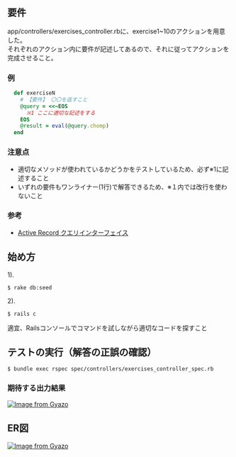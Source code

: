 ## 要件
app/controllers/exercises_controller.rbに、exercise1~10のアクションを用意した。  
それぞれのアクション内に要件が記述してあるので、それに従ってアクションを完成させること。

### 例
```ruby
  def exerciseN
    # 【要件】 〇〇を返すこと
    @query = <<~EOS
      ※1 ここに適切な記述をする
    EOS
    @result = eval(@query.chomp)
  end
```

### 注意点
- 適切なメソッドが使われているかどうかをテストしているため、必ず※1に記述すること
- いずれの要件もワンライナー(1行)で解答できるため、※１内では改行を使わないこと

### 参考
- [Active Record クエリインターフェイス](https://railsguides.jp/active_record_querying.html)

## 始め方
1).
```terminal
$ rake db:seed
```

2).
```terminal
$ rails c
```
適宜、Railsコンソールでコマンドを試しながら適切なコードを探すこと

## テストの実行（解答の正誤の確認）
```terminal
$ bundle exec rspec spec/controllers/exercises_controller_spec.rb
```
### 期待する出力結果
[![Image from Gyazo](https://i.gyazo.com/74de5a957529ecf45065aee8e29df751.png)](https://gyazo.com/74de5a957529ecf45065aee8e29df751)


## ER図
[![Image from Gyazo](https://i.gyazo.com/18fcccec42a7905784688feebf88af91.png)](https://gyazo.com/18fcccec42a7905784688feebf88af91)